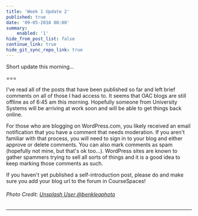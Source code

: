 ```yaml
---
title: 'Week 1 Update 2'
published: true
date: '09-05-2018 00:00'
summary:
    enabled: '1'
hide_from_post_list: false
continue_link: true
hide_git_sync_repo_link: true
---
```


Short update this morning...

===

I've read all of the posts that have been published so far and left brief comments on all of those I had access to. It seems that OAC blogs are still offline as of 6:45 am this morning. Hopefully someone from University Systems will be arriving at work soon and will be able to get things back online.

For those who are blogging on WordPress.com, you likely received an email notification that you have a comment that needs moderation. If you aren't familiar with that process, you will need to sign in to your blog and either approve or delete comments. You can also mark comments as spam (hopefully not mine, but that's ok too...). WordPress sites are known to gather spammers trying to sell all sorts of things and it is a good idea to keep marking those comments as such.

If you haven't yet published a self-introduction post, please do and make sure you add your blog url to the forum in CourseSpaces!

###### Photo Credit: [Unsplash User @benkleaphoto](https://unsplash.com/photos/Or4PUA-KxiQ)

---
